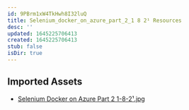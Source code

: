 ```yaml
---
id: 9PBrm1xW4TkHwh8I32luQ
title: Selenium_docker_on_azure_part_2_1 8 2¹ Resources
desc: ''
updated: 1645225706413
created: 1645225706413
stub: false
isDir: true
---
```

## Imported Assets
- [Selenium Docker on Azure Part 2 1-8-2¹.jpg](/assets/selenium-docker-on-azure-part-2-1-8-2¹.jpg)
